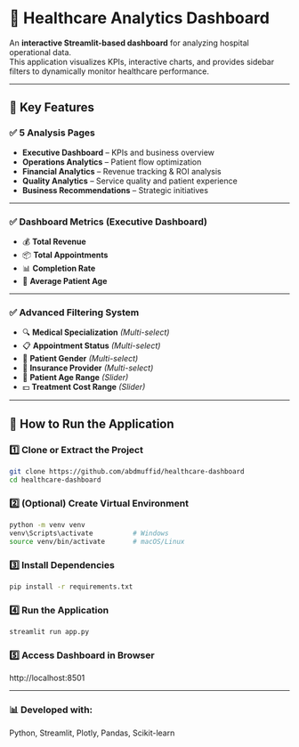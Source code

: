 # 🏥 Healthcare Analytics Dashboard

An **interactive Streamlit-based dashboard** for analyzing hospital operational data.  
This application visualizes KPIs, interactive charts, and provides sidebar filters to dynamically monitor healthcare performance.

---

## 🚀 Key Features

### ✅ 5 Analysis Pages
- **Executive Dashboard** – KPIs and business overview  
- **Operations Analytics** – Patient flow optimization  
- **Financial Analytics** – Revenue tracking & ROI analysis  
- **Quality Analytics** – Service quality and patient experience  
- **Business Recommendations** – Strategic initiatives  

---

### ✅ Dashboard Metrics (Executive Dashboard)
- 💰 **Total Revenue**  
- 📦 **Total Appointments**  
- 📊 **Completion Rate**  
- 🏥 **Average Patient Age**

---

### ✅ Advanced Filtering System
- 🔍 **Medical Specialization** *(Multi-select)*  
- 📋 **Appointment Status** *(Multi-select)*  
- 👥 **Patient Gender** *(Multi-select)*  
- 🏢 **Insurance Provider** *(Multi-select)*  
- 📅 **Patient Age Range** *(Slider)*  
- 💵 **Treatment Cost Range** *(Slider)*  

---

## 🧩 How to Run the Application

### 1️⃣ Clone or Extract the Project
```bash
git clone https://github.com/abdmuffid/healthcare-dashboard
cd healthcare-dashboard
```

### 2️⃣ (Optional) Create Virtual Environment
```bash
python -m venv venv
venv\Scripts\activate          # Windows
source venv/bin/activate       # macOS/Linux
```

### 3️⃣ Install Dependencies
```bash
pip install -r requirements.txt
```

### 4️⃣ Run the Application
```bash
streamlit run app.py
```

### 5️⃣ Access Dashboard in Browser
http://localhost:8501

---

### 📊 Developed with:
Python, Streamlit, Plotly, Pandas, Scikit-learn
